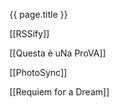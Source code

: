 ---
---
{{ page.title }}

[[RSSify]]

[[Questa è uNa ProVA]]

[[PhotoSync]]

[[Requiem for a Dream]]
